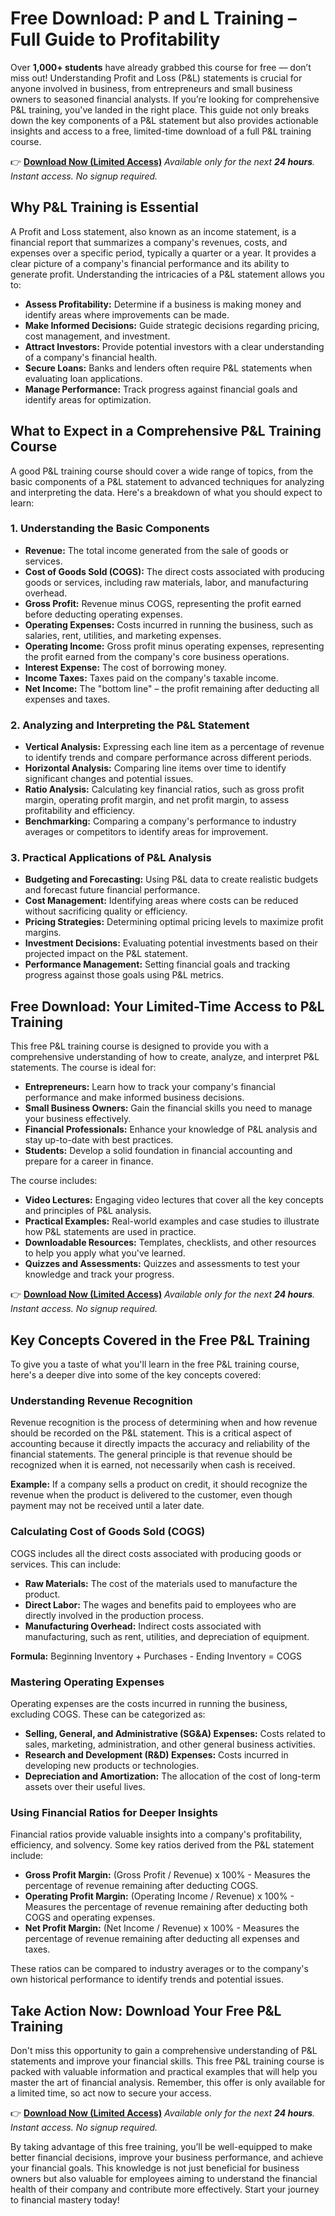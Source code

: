 # Free Download: P and L Training – Full Guide to Profitability

Over **1,000+ students** have already grabbed this course for free — don’t miss out!
Understanding Profit and Loss (P&L) statements is crucial for anyone involved in business, from entrepreneurs and small business owners to seasoned financial analysts. If you’re looking for comprehensive P&L training, you've landed in the right place. This guide not only breaks down the key components of a P&L statement but also provides actionable insights and access to a free, limited-time download of a full P&L training course.

👉 **[Download Now (Limited Access)](https://udemywork.com/p-and-l-training)**
_Available only for the next **24 hours**. Instant access. No signup required._

## Why P&L Training is Essential

A Profit and Loss statement, also known as an income statement, is a financial report that summarizes a company's revenues, costs, and expenses over a specific period, typically a quarter or a year. It provides a clear picture of a company's financial performance and its ability to generate profit. Understanding the intricacies of a P&L statement allows you to:

*   **Assess Profitability:** Determine if a business is making money and identify areas where improvements can be made.
*   **Make Informed Decisions:** Guide strategic decisions regarding pricing, cost management, and investment.
*   **Attract Investors:** Provide potential investors with a clear understanding of a company's financial health.
*   **Secure Loans:** Banks and lenders often require P&L statements when evaluating loan applications.
*   **Manage Performance:** Track progress against financial goals and identify areas for optimization.

## What to Expect in a Comprehensive P&L Training Course

A good P&L training course should cover a wide range of topics, from the basic components of a P&L statement to advanced techniques for analyzing and interpreting the data. Here's a breakdown of what you should expect to learn:

### 1. Understanding the Basic Components

*   **Revenue:** The total income generated from the sale of goods or services.
*   **Cost of Goods Sold (COGS):** The direct costs associated with producing goods or services, including raw materials, labor, and manufacturing overhead.
*   **Gross Profit:** Revenue minus COGS, representing the profit earned before deducting operating expenses.
*   **Operating Expenses:** Costs incurred in running the business, such as salaries, rent, utilities, and marketing expenses.
*   **Operating Income:** Gross profit minus operating expenses, representing the profit earned from the company's core business operations.
*   **Interest Expense:** The cost of borrowing money.
*   **Income Taxes:** Taxes paid on the company's taxable income.
*   **Net Income:** The "bottom line" – the profit remaining after deducting all expenses and taxes.

### 2. Analyzing and Interpreting the P&L Statement

*   **Vertical Analysis:** Expressing each line item as a percentage of revenue to identify trends and compare performance across different periods.
*   **Horizontal Analysis:** Comparing line items over time to identify significant changes and potential issues.
*   **Ratio Analysis:** Calculating key financial ratios, such as gross profit margin, operating profit margin, and net profit margin, to assess profitability and efficiency.
*   **Benchmarking:** Comparing a company's performance to industry averages or competitors to identify areas for improvement.

### 3. Practical Applications of P&L Analysis

*   **Budgeting and Forecasting:** Using P&L data to create realistic budgets and forecast future financial performance.
*   **Cost Management:** Identifying areas where costs can be reduced without sacrificing quality or efficiency.
*   **Pricing Strategies:** Determining optimal pricing levels to maximize profit margins.
*   **Investment Decisions:** Evaluating potential investments based on their projected impact on the P&L statement.
*   **Performance Management:** Setting financial goals and tracking progress against those goals using P&L metrics.

## Free Download: Your Limited-Time Access to P&L Training

This free P&L training course is designed to provide you with a comprehensive understanding of how to create, analyze, and interpret P&L statements. The course is ideal for:

*   **Entrepreneurs:** Learn how to track your company's financial performance and make informed business decisions.
*   **Small Business Owners:** Gain the financial skills you need to manage your business effectively.
*   **Financial Professionals:** Enhance your knowledge of P&L analysis and stay up-to-date with best practices.
*   **Students:** Develop a solid foundation in financial accounting and prepare for a career in finance.

The course includes:

*   **Video Lectures:** Engaging video lectures that cover all the key concepts and principles of P&L analysis.
*   **Practical Examples:** Real-world examples and case studies to illustrate how P&L statements are used in practice.
*   **Downloadable Resources:** Templates, checklists, and other resources to help you apply what you've learned.
*   **Quizzes and Assessments:** Quizzes and assessments to test your knowledge and track your progress.

👉 **[Download Now (Limited Access)](https://udemywork.com/p-and-l-training)**
_Available only for the next **24 hours**. Instant access. No signup required._

## Key Concepts Covered in the Free P&L Training

To give you a taste of what you'll learn in the free P&L training course, here's a deeper dive into some of the key concepts covered:

### Understanding Revenue Recognition

Revenue recognition is the process of determining when and how revenue should be recorded on the P&L statement. This is a critical aspect of accounting because it directly impacts the accuracy and reliability of the financial statements. The general principle is that revenue should be recognized when it is earned, not necessarily when cash is received.

**Example:** If a company sells a product on credit, it should recognize the revenue when the product is delivered to the customer, even though payment may not be received until a later date.

### Calculating Cost of Goods Sold (COGS)

COGS includes all the direct costs associated with producing goods or services. This can include:

*   **Raw Materials:** The cost of the materials used to manufacture the product.
*   **Direct Labor:** The wages and benefits paid to employees who are directly involved in the production process.
*   **Manufacturing Overhead:** Indirect costs associated with manufacturing, such as rent, utilities, and depreciation of equipment.

**Formula:** Beginning Inventory + Purchases - Ending Inventory = COGS

### Mastering Operating Expenses

Operating expenses are the costs incurred in running the business, excluding COGS. These can be categorized as:

*   **Selling, General, and Administrative (SG&A) Expenses:** Costs related to sales, marketing, administration, and other general business activities.
*   **Research and Development (R&D) Expenses:** Costs incurred in developing new products or technologies.
*   **Depreciation and Amortization:** The allocation of the cost of long-term assets over their useful lives.

### Using Financial Ratios for Deeper Insights

Financial ratios provide valuable insights into a company's profitability, efficiency, and solvency. Some key ratios derived from the P&L statement include:

*   **Gross Profit Margin:** (Gross Profit / Revenue) x 100% - Measures the percentage of revenue remaining after deducting COGS.
*   **Operating Profit Margin:** (Operating Income / Revenue) x 100% - Measures the percentage of revenue remaining after deducting both COGS and operating expenses.
*   **Net Profit Margin:** (Net Income / Revenue) x 100% - Measures the percentage of revenue remaining after deducting all expenses and taxes.

These ratios can be compared to industry averages or to the company's own historical performance to identify trends and potential issues.

## Take Action Now: Download Your Free P&L Training

Don't miss this opportunity to gain a comprehensive understanding of P&L statements and improve your financial skills. This free P&L training course is packed with valuable information and practical examples that will help you master the art of financial analysis. Remember, this offer is only available for a limited time, so act now to secure your access.

👉 **[Download Now (Limited Access)](https://udemywork.com/p-and-l-training)**
_Available only for the next **24 hours**. Instant access. No signup required._

By taking advantage of this free training, you’ll be well-equipped to make better financial decisions, improve your business performance, and achieve your financial goals. This knowledge is not just beneficial for business owners but also valuable for employees aiming to understand the financial health of their company and contribute more effectively. Start your journey to financial mastery today!
